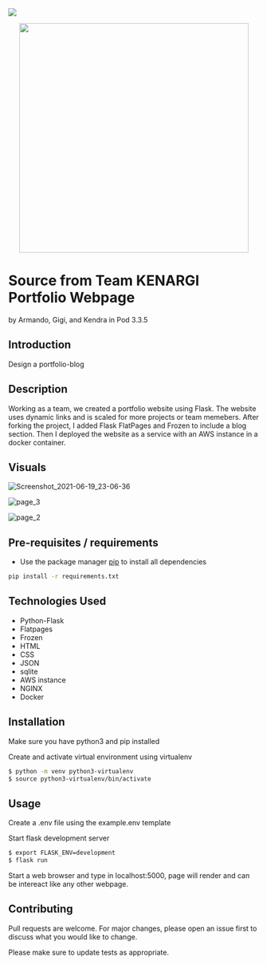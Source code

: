 <img src=https://img.shields.io/github/license/kendrajmoore/hackathon-portfolio>
<p align="center">
 <img width="460" src="https://user-images.githubusercontent.com/51943194/121562739-98dd0680-c9ce-11eb-897a-579780e50c9a.jpg">
</p>

# Source from Team KENARGI Portfolio Webpage
by Armando, Gigi, and Kendra in Pod 3.3.5

## Introduction

Design a portfolio-blog

## Description

Working as a team, we created a portfolio website using Flask. The website uses dynamic links and is scaled for more projects or team memebers.
After forking the project, I added Flask FlatPages and Frozen to include a blog section. Then I deployed the website as a service with an AWS
instance in a docker container.

## Visuals

![Screenshot_2021-06-19_23-06-36](https://user-images.githubusercontent.com/51943194/122663966-36fd6900-d153-11eb-95f5-8de33304a87f.png)

![page_3](https://user-images.githubusercontent.com/51943194/121791615-b19d1600-cba0-11eb-94d5-3d5ca7d3837a.png)

![page_2](https://user-images.githubusercontent.com/51943194/121791614-af3abc00-cba0-11eb-9976-d6ecb0f0b7de.png)

## Pre-requisites / requirements

- Use the package manager [pip](https://pip.pypa.io/en/stable/) to install all dependencies

```bash
pip install -r requirements.txt
```

## Technologies Used

- Python-Flask
- Flatpages
- Frozen
- HTML
- CSS
- JSON
- sqlite
- AWS instance
- NGINX
- Docker


## Installation

Make sure you have python3 and pip installed


Create and activate virtual environment using virtualenv
```bash
$ python -m venv python3-virtualenv
$ source python3-virtualenv/bin/activate
```

## Usage

Create a .env file using the example.env template


Start flask development server
```bash
$ export FLASK_ENV=development
$ flask run
```
Start a web browser and type in localhost:5000, page will render and can be intereact like any other webpage.

## Contributing
Pull requests are welcome. For major changes, please open an issue first to discuss what you would like to change.

Please make sure to update tests as appropriate.
